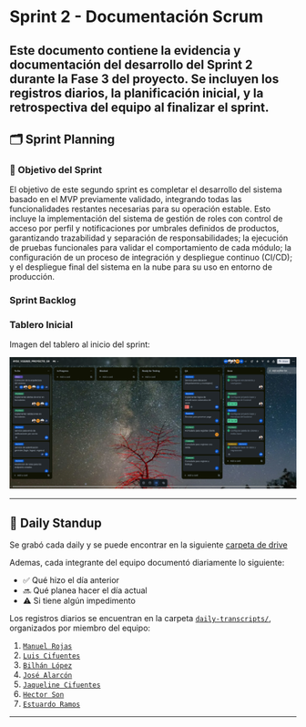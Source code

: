 # Sprint 2 - Documentación Scrum

Este documento contiene la evidencia y documentación del desarrollo del **Sprint 2** durante la Fase 3 del proyecto. Se incluyen los registros diarios, la planificación inicial, y la retrospectiva del equipo al finalizar el sprint.
---

## 🗂️ Sprint Planning
### 🎯 Objetivo del Sprint
El objetivo de este segundo sprint es completar el desarrollo del sistema basado en el MVP previamente validado, integrando todas las funcionalidades restantes necesarias para su operación estable. Esto incluye la implementación del sistema de gestión de roles con control de acceso por perfil y notificaciones por umbrales definidos de productos, garantizando trazabilidad y separación de responsabilidades; la ejecución de pruebas funcionales para validar el comportamiento de cada módulo; la configuración de un proceso de integración y despliegue continuo (CI/CD); y el despliegue final del sistema en la nube para su uso en entorno de producción.

### Sprint Backlog



### Tablero Inicial

Imagen del tablero al inicio del sprint:

![Tablero inicial](./assets/tablero-inicial-sprint2.png)


---

## 📅 Daily Standup
Se grabó cada daily y se puede encontrar en la siguiente [carpeta de drive](https://drive.google.com/drive/folders/1q_tYWLET2codkfn7exos6uZHE68RO3xP?usp=drive_link)

Ademas, cada integrante del equipo documentó diariamente lo siguiente:

- ✅ Qué hizo el día anterior
- 🔜 Qué planea hacer el día actual
- ⚠️ Si tiene algún impedimento

Los registros diarios se encuentran en la carpeta [`daily-transcripts/`](./daily-transcripts), organizados por miembro del equipo:

1. [`Manuel Rojas`](./daily-transcripts/manuel-rojas.md)
2. [`Luis Cifuentes`](./daily-transcripts/luis-cifuentes.md)
3. [`Bilhán López`](./daily-transcripts/bilhan-lopez.md)
4. [`José Alarcón`](./daily-transcripts/jose-alarcon.md)
5. [`Jaqueline Cifuentes`](./daily-transcripts/jaqueline-cifuentes.md)
6. [`Hector Son`](./daily-transcripts/hector-son.md)
7. [`Estuardo Ramos`](./daily-transcripts/estuardo-ramos.md)

---

